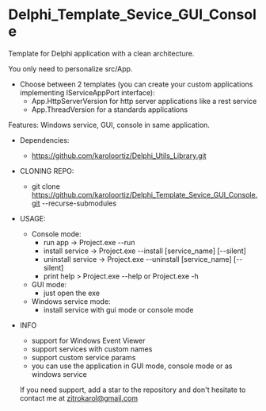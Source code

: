 # Delphi_Template_Sevice_GUI_Console

Template for Delphi application with a clean architecture.

You only need to personalize src/App.
- Choose between 2 templates (you can create your custom applications implementing IServiceAppPort interface):
  - App.HttpServerVersion for http server applications like a rest service
  - App.ThreadVersion for a standards applications 

Features:
Windows service, GUI, console in same application.

- Dependencies:
  - https://github.com/karoloortiz/Delphi_Utils_Library.git
 
- CLONING REPO:
  - git clone https://github.com/karoloortiz/Delphi_Template_Sevice_GUI_Console.git --recurse-submodules

- USAGE:
  - Console mode:
    - run app -> Project.exe --run
    - install service -> Project.exe --install [service_name] [--silent]
    - uninstall service ->  Project.exe --uninstall [service_name] [--silent]
    - print help >  Project.exe --help or Project.exe -h
  - GUI mode:
    - just open the exe
  - Windows service mode:
    - install service with gui mode or console mode

- INFO
  - support for Windows Event Viewer
  - support services with custom names
  - support custom service params
  - you can use the application in GUI mode, console mode or as windows service
  
  
  If you need support, add a star to the repository and don't hesitate to contact me at zitrokarol@gmail.com
